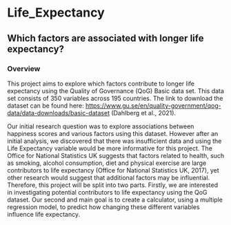 # Life_Expectancy

## Which factors are associated with longer life expectancy?
### Overview

This project aims to explore which factors contribute to longer life expectancy using the Quality of Governance (QoG) Basic data set. This data set consists of 350 variables across 195 countries. The link to download the dataset can be found here: https://www.gu.se/en/quality-government/qog-data/data-downloads/basic-dataset (Dahlberg et al., 2021).

Our initial research question was to explore associations between happiness scores and various factors using this dataset. However after an initial analysis, we discovered that there was insufficient data and using the Life Expectancy variable would be more informative for this project. The Office for National Statistics UK suggests that factors related to health, such as smoking, alcohol consumption, diet and physical exercise are large contributors to life expectancy (Office for National Statistics UK, 2017), yet other research would suggest that additional factors may be influential. Therefore, this project will be split into two parts. Firstly, we are interested in investigating potential contributors to life expectancy using the QoG dataset. Our second and main goal is to create a calculator, using a multiple regression model, to predict how changing these different variables influence life expectancy.
